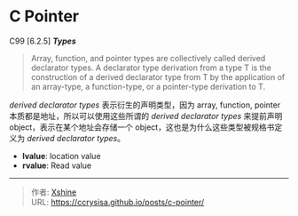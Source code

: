 # C Pointer


<!--more-->

C99 [6.2.5] ***Types***

> Array, function, and pointer types are collectively called derived declarator types. A declarator type derivation from a type T is the construction of a derived declarator type from T by the application of an array-type, a function-type, or a pointer-type derivation to T.

*derived declarator types*  表示衍生的声明类型，因为 array, function, pointer 本质都是地址，所以可以使用这些所谓的 *derived declarator types* 来提前声明 object，表示在某个地址会存储一个 object，这也是为什么这些类型被规格书定义为 *derived declarator types*。

- **lvalue**: location value
- **rvalue**: Read value


---

> 作者: [Xshine](https://github.com/ccrysisa)  
> URL: https://ccrysisa.github.io/posts/c-pointer/  

